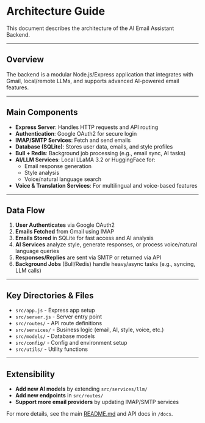# Architecture Guide

This document describes the architecture of the AI Email Assistant Backend.

---

## Overview

The backend is a modular Node.js/Express application that integrates with Gmail, local/remote LLMs, and supports advanced AI-powered email features.

---

## Main Components

- **Express Server**: Handles HTTP requests and API routing
- **Authentication**: Google OAuth2 for secure login
- **IMAP/SMTP Services**: Fetch and send emails
- **Database (SQLite)**: Stores user data, emails, and style profiles
- **Bull + Redis**: Background job processing (e.g., email sync, AI tasks)
- **AI/LLM Services**: Local LLaMA 3.2 or HuggingFace for:
  - Email response generation
  - Style analysis
  - Voice/natural language search
- **Voice & Translation Services**: For multilingual and voice-based features

---

## Data Flow

1. **User Authenticates** via Google OAuth2
2. **Emails Fetched** from Gmail using IMAP
3. **Emails Stored** in SQLite for fast access and AI analysis
4. **AI Services** analyze style, generate responses, or process voice/natural language queries
5. **Responses/Replies** are sent via SMTP or returned via API
6. **Background Jobs** (Bull/Redis) handle heavy/async tasks (e.g., syncing, LLM calls)

---

## Key Directories & Files

- `src/app.js` - Express app setup
- `src/server.js` - Server entry point
- `src/routes/` - API route definitions
- `src/services/` - Business logic (email, AI, style, voice, etc.)
- `src/models/` - Database models
- `src/config/` - Config and environment setup
- `src/utils/` - Utility functions

---

## Extensibility

- **Add new AI models** by extending `src/services/llm/`
- **Add new endpoints** in `src/routes/`
- **Support more email providers** by updating IMAP/SMTP services


For more details, see the main [README.md](../README.md) and API docs in `/docs`.
